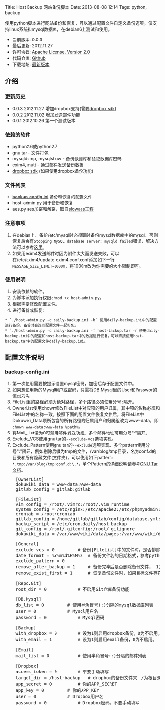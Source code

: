 Title: Host Backup 网站备份脚本
Date: 2013-08-08 12:14
Tags: python, backup

使用python脚本进行网站备份和恢复，可以通过配置文件自定义备份选项。仅支持linux系统和mysql数据库，在debian6上测试和使用。

*  当前版本: 0.0.3
*  最后更新: 2012.11.27
*  许可协议: [Apache License, Version 2.0](http://www.apache.org/licenses/LICENSE-2.0.html)
*  代码仓库: [Github](https///github.com/wilbur-ma/host-backup)
*  下载地址: [最新版本](https///github.com/wilbur-ma/host-backup/archive/master.zip)

## 介绍

### 更新历史

*  0.0.3    2012.11.27    增加dropbox支持(需要[dropbox sdk](https///www.dropbox.com/developers/reference/sdk))
*  0.0.2    2012.11.02    增加发送邮件功能
*  0.0.1    2012.10.26    第一个测试版本

### 依赖的软件

*  python2.6或python2.7
*  gnu tar - 文件打包
*  mysqldump, mysqlshow - 备份数据库和验证数据库密码
*  exim4, mutt - 通过邮件发送备份数据
*  [dropbox sdk](https///www.dropbox.com/developers/reference/sdk) (如果使用dropbox备份功能)

### 文件列表

*  [backup-config.ini](#backup-config.ini) 备份和恢复的配置文件
*  host-admin.py 用于备份和恢复
*  aes.py aes加密和解密，取自[slowaes工程](http://code.google.com/p/slowaes/)

### 注意事项

 1.  在debian上，备份/etc/mysql时必须同时备份mysql数据库中的mysql，否则恢复后会有`Stopping MySQL database server: mysqld failed`错误，解决方法可以参考[这里](tools/mysql/errors#stopping_mysql_database_servermysqld_failed错误)。
 2.  如果用exim4发送邮件时因为附件太大而发送失败，可以在/etc/exim4/update-exim4.conf.conf添加如下一行`MESSAGE_SIZE_LIMIT=1000m`，将1000m改为你需要的大小限制即可。

### 使用说明

 1.  安装依赖的软件。
 2.  为脚本添加执行权限`chmod +x host-admin.py`。
 3.  根据需要修改配置文件。
 4.  进行备份或恢复: 

    * `./host-admin.py -c daily-backup.ini -b` 使用daily-backup.ini中的配置进行备份，备份时会连同配置文件一起打包。
    * `./host-admin.py -c daily-backup.ini -f host-backup.tar -r`使用daily-backup.ini中的配置和host-backup.tar中的数据进行恢复。可以直接使用host-backup.tar中的配置文件daily-backup.ini。
## 配置文件说明

### backup-config.ini

1.  第一次使用需要按提示设置mysql密码，加密后存于配置文件中。
2.  如果想使用新的Mysql用户或密码，只需将DB.Mysql里的User和Passwor的值设为0。
3.  FileList里的路径必须为绝对路径，多个路径必须使用分号`:`隔开。
4.  OwnerList使用chown修改FileList中对应项的用户归属，其中项的名称必须和FileList中的名称一致。按照下面的配置文件恢复文件后，将FileList中Dokuwiki_Data项所包含的所有路径的归属用户和归属组改为www-data，即`chown www-data:www-data %path%`。
5.  将Mail_List设为0可禁用邮件发送功能。多个邮件地址可用分号":"隔开。
6.  Exclude_VCS使用gnu tar的`--exclude-vcs`选项实现。
7.  Exclude_Pattern使用gnu tar的`--exclude`选项实现，多个pattern使用分号":"隔开，例如剔除后缀为tmp的文件，/var/blog/tmp目录，名为conf.d的目录和所有隐藏文件(文件夹)，可以使用如下pattern: `*.tmp:/var/blog/tmp:conf.d:\.*`，单个Pattern的详细说明请参考[GNU Tar文档](http://www.gnu.org/software/tar/manual/html_node/exclude.html)。

<pre>
    [OwnerList]
    dokuwiki_data = www-data:www-data
    gitlab_config = gitlab:gitlab

    [FileList]
    vim_config = /root/.vimrc:/root/.vim_runtime
    system_config = /etc/nginx:/etc/apache2:/etc/phpmyadmin:/etc/mysql:/etc/exim4
    crontab = /root/crontab
    gitlab_config = /home/gitlab/gitlab/config/database.yml:/home/gitlab/gitlab/config/gitlab.yml
    backup_script = /etc/cron.daily/host-backup
    git_config = /root/.gitconfig:/root/.gitignore
    dokuwiki_data = /var/www/wiki/data/pages:/var/www/wiki/data/meta:/var/www/wiki/data/attic:/var/www/wiki/conf

    [General]
    exclude_vcs = 0			# 备份[FileList]中的文件时，是否排除版本控制系统的文件，参考man tar。
    date_format = %Y%m%d%H%M%S	# 备份文件名的日期格式，参考python的日期格式。
    exclude_pattern = 0
    remove_after_backup = 1		# 备份完毕后是否删除备份文件， 1为删除，0为不删除。
    remove_exist_first = 1		# 恢复备份文件时，如果目标文件存在则先删除之，1为删除，0为不删除。

    [Repo.Git]
    root_dir = 0 			# 不启用Git仓库备份功能

    [DB.Mysql]
    db_list = 0			# 使用半角冒号(:)分隔的mysql数据库列表
    user = 0			# Mysql用户名
    password = 0			# Mysql密码

    [Backup]
    with_dropbox = 0		# 设为1则启用dropbox备份，0为不启用。
    with_email = 1			# 设为1则启用email备份，0为不启用。

    [Email]
    mail_list = 0			# 使用半角冒号(:)分隔的邮件列表
    
    [Dropbox]
    access_token = 0		# 不要手动填写
    target_dir = /host-backup	# dropbox的备份文件夹，/为根目录
    app_secret = 0			# 你的APP_SECRET
    app_key = 0			# 你的APP_KEY
    user = 0			# Dropbox用户名
    password = 0			# Dropbox密码，不要手动填写
</pre>
